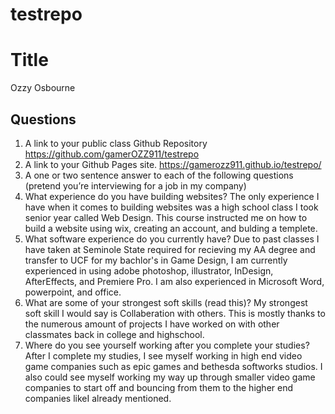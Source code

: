 # testrepo
# Title
Ozzy Osbourne
## Questions
1. A link to your public class Github Repository
https://github.com/gamerOZZ911/testrepo
1. A link to your Github Pages site.
https://gamerozz911.github.io/testrepo/
1. A one or two sentence answer to each of the following questions (pretend you’re interviewing for a job in my company)
1. What experience do you have building websites?
The only experience I have when it comes to building websites was a high school class I took senior year called Web Design. This course instructed me on how to build a website using wix, creating an account, and bulding a templete. 
1. What software experience do you currently have?
Due to past classes I have taken at Seminole State required for recieving my AA degree and transfer to UCF for my bachlor's in Game Design, I am currently experienced in using adobe photoshop, illustrator, InDesign, AfterEffects, and Premiere Pro. I am also experienced in Microsoft Word, powerpoint, and office. 
1. What are some of your strongest soft skills (read this)?
My strongest soft skill I would say is Collaberation with others. This is mostly thanks to the numerous amount of projects I have worked on with other classmates back in college and highschool. 
1. Where do you see yourself working after you complete your studies?
After I complete my studies, I see myself working in high end video game companies such as epic games and bethesda softworks studios. I also could see myself working my way up through smaller video game companies to start off and bouncing from them to the higher end companies likeI already mentioned. 
